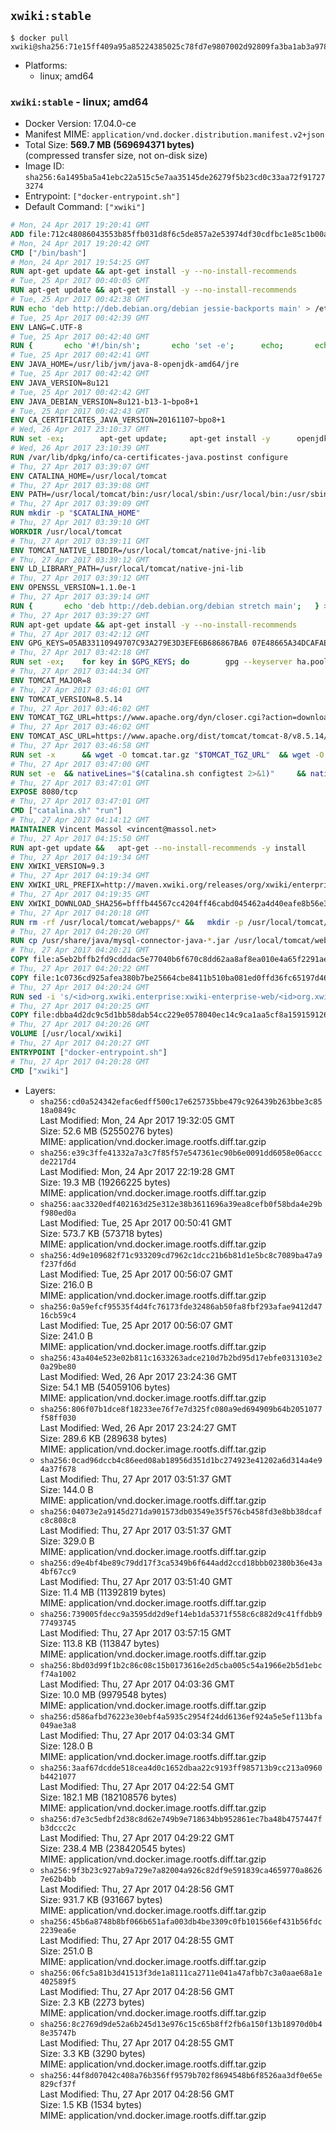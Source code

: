 ## `xwiki:stable`

```console
$ docker pull xwiki@sha256:71e15ff409a95a85224385025c78fd7e9807002d92809fa3ba1ab3a978f49c07
```

-	Platforms:
	-	linux; amd64

### `xwiki:stable` - linux; amd64

-	Docker Version: 17.04.0-ce
-	Manifest MIME: `application/vnd.docker.distribution.manifest.v2+json`
-	Total Size: **569.7 MB (569694371 bytes)**  
	(compressed transfer size, not on-disk size)
-	Image ID: `sha256:6a1495ba5a41ebc22a515c5e7aa35145de26279f5b23cd0c33aa72f917273274`
-	Entrypoint: `["docker-entrypoint.sh"]`
-	Default Command: `["xwiki"]`

```dockerfile
# Mon, 24 Apr 2017 19:20:41 GMT
ADD file:712c48086043553b85ffb031d8f6c5de857a2e53974df30cdfbc1e85c1b00a25 in / 
# Mon, 24 Apr 2017 19:20:42 GMT
CMD ["/bin/bash"]
# Mon, 24 Apr 2017 19:54:25 GMT
RUN apt-get update && apt-get install -y --no-install-recommends 		ca-certificates 		curl 		wget 	&& rm -rf /var/lib/apt/lists/*
# Tue, 25 Apr 2017 00:40:05 GMT
RUN apt-get update && apt-get install -y --no-install-recommends 		bzip2 		unzip 		xz-utils 	&& rm -rf /var/lib/apt/lists/*
# Tue, 25 Apr 2017 00:42:38 GMT
RUN echo 'deb http://deb.debian.org/debian jessie-backports main' > /etc/apt/sources.list.d/jessie-backports.list
# Tue, 25 Apr 2017 00:42:39 GMT
ENV LANG=C.UTF-8
# Tue, 25 Apr 2017 00:42:40 GMT
RUN { 		echo '#!/bin/sh'; 		echo 'set -e'; 		echo; 		echo 'dirname "$(dirname "$(readlink -f "$(which javac || which java)")")"'; 	} > /usr/local/bin/docker-java-home 	&& chmod +x /usr/local/bin/docker-java-home
# Tue, 25 Apr 2017 00:42:41 GMT
ENV JAVA_HOME=/usr/lib/jvm/java-8-openjdk-amd64/jre
# Tue, 25 Apr 2017 00:42:42 GMT
ENV JAVA_VERSION=8u121
# Tue, 25 Apr 2017 00:42:42 GMT
ENV JAVA_DEBIAN_VERSION=8u121-b13-1~bpo8+1
# Tue, 25 Apr 2017 00:42:43 GMT
ENV CA_CERTIFICATES_JAVA_VERSION=20161107~bpo8+1
# Wed, 26 Apr 2017 23:10:37 GMT
RUN set -ex; 		apt-get update; 	apt-get install -y 		openjdk-8-jre-headless="$JAVA_DEBIAN_VERSION" 		ca-certificates-java="$CA_CERTIFICATES_JAVA_VERSION" 	; 	rm -rf /var/lib/apt/lists/*; 		[ "$JAVA_HOME" = "$(docker-java-home)" ]; 		update-alternatives --get-selections | awk -v home="$JAVA_HOME" 'index($3, home) == 1 { $2 = "manual"; print | "update-alternatives --set-selections" }'; 	update-alternatives --query java | grep -q 'Status: manual'
# Wed, 26 Apr 2017 23:10:39 GMT
RUN /var/lib/dpkg/info/ca-certificates-java.postinst configure
# Thu, 27 Apr 2017 03:39:07 GMT
ENV CATALINA_HOME=/usr/local/tomcat
# Thu, 27 Apr 2017 03:39:08 GMT
ENV PATH=/usr/local/tomcat/bin:/usr/local/sbin:/usr/local/bin:/usr/sbin:/usr/bin:/sbin:/bin
# Thu, 27 Apr 2017 03:39:09 GMT
RUN mkdir -p "$CATALINA_HOME"
# Thu, 27 Apr 2017 03:39:10 GMT
WORKDIR /usr/local/tomcat
# Thu, 27 Apr 2017 03:39:11 GMT
ENV TOMCAT_NATIVE_LIBDIR=/usr/local/tomcat/native-jni-lib
# Thu, 27 Apr 2017 03:39:12 GMT
ENV LD_LIBRARY_PATH=/usr/local/tomcat/native-jni-lib
# Thu, 27 Apr 2017 03:39:12 GMT
ENV OPENSSL_VERSION=1.1.0e-1
# Thu, 27 Apr 2017 03:39:14 GMT
RUN { 		echo 'deb http://deb.debian.org/debian stretch main'; 	} > /etc/apt/sources.list.d/stretch.list 	&& { 		echo 'Package: *'; 		echo 'Pin: release n=stretch'; 		echo 'Pin-Priority: -10'; 		echo; 		echo 'Package: openssl libssl*'; 		echo "Pin: version $OPENSSL_VERSION"; 		echo 'Pin-Priority: 990'; 	} > /etc/apt/preferences.d/stretch-openssl
# Thu, 27 Apr 2017 03:39:27 GMT
RUN apt-get update && apt-get install -y --no-install-recommends 		libapr1 		openssl="$OPENSSL_VERSION" 	&& rm -rf /var/lib/apt/lists/*
# Thu, 27 Apr 2017 03:42:12 GMT
ENV GPG_KEYS=05AB33110949707C93A279E3D3EFE6B686867BA6 07E48665A34DCAFAE522E5E6266191C37C037D42 47309207D818FFD8DCD3F83F1931D684307A10A5 541FBE7D8F78B25E055DDEE13C370389288584E7 61B832AC2F1C5A90F0F9B00A1C506407564C17A3 713DA88BE50911535FE716F5208B0AB1D63011C7 79F7026C690BAA50B92CD8B66A3AD3F4F22C4FED 9BA44C2621385CB966EBA586F72C284D731FABEE A27677289986DB50844682F8ACB77FC2E86E29AC A9C5DF4D22E99998D9875A5110C01C5A2F6059E7 DCFD35E0BF8CA7344752DE8B6FB21E8933C60243 F3A04C595DB5B6A5F1ECA43E3B7BBB100D811BBE F7DA48BB64BCB84ECBA7EE6935CD23C10D498E23
# Thu, 27 Apr 2017 03:42:18 GMT
RUN set -ex; 	for key in $GPG_KEYS; do 		gpg --keyserver ha.pool.sks-keyservers.net --recv-keys "$key"; 	done
# Thu, 27 Apr 2017 03:44:34 GMT
ENV TOMCAT_MAJOR=8
# Thu, 27 Apr 2017 03:46:01 GMT
ENV TOMCAT_VERSION=8.5.14
# Thu, 27 Apr 2017 03:46:02 GMT
ENV TOMCAT_TGZ_URL=https://www.apache.org/dyn/closer.cgi?action=download&filename=tomcat/tomcat-8/v8.5.14/bin/apache-tomcat-8.5.14.tar.gz
# Thu, 27 Apr 2017 03:46:02 GMT
ENV TOMCAT_ASC_URL=https://www.apache.org/dist/tomcat/tomcat-8/v8.5.14/bin/apache-tomcat-8.5.14.tar.gz.asc
# Thu, 27 Apr 2017 03:46:58 GMT
RUN set -x 		&& wget -O tomcat.tar.gz "$TOMCAT_TGZ_URL" 	&& wget -O tomcat.tar.gz.asc "$TOMCAT_ASC_URL" 	&& gpg --batch --verify tomcat.tar.gz.asc tomcat.tar.gz 	&& tar -xvf tomcat.tar.gz --strip-components=1 	&& rm bin/*.bat 	&& rm tomcat.tar.gz* 		&& nativeBuildDir="$(mktemp -d)" 	&& tar -xvf bin/tomcat-native.tar.gz -C "$nativeBuildDir" --strip-components=1 	&& nativeBuildDeps=" 		gcc 		libapr1-dev 		libssl-dev 		make 		openjdk-${JAVA_VERSION%%[-~bu]*}-jdk=$JAVA_DEBIAN_VERSION 	" 	&& apt-get update && apt-get install -y --no-install-recommends $nativeBuildDeps && rm -rf /var/lib/apt/lists/* 	&& ( 		export CATALINA_HOME="$PWD" 		&& cd "$nativeBuildDir/native" 		&& ./configure 			--libdir="$TOMCAT_NATIVE_LIBDIR" 			--prefix="$CATALINA_HOME" 			--with-apr="$(which apr-1-config)" 			--with-java-home="$(docker-java-home)" 			--with-ssl=yes 		&& make -j$(nproc) 		&& make install 	) 	&& apt-get purge -y --auto-remove $nativeBuildDeps 	&& rm -rf "$nativeBuildDir" 	&& rm bin/tomcat-native.tar.gz
# Thu, 27 Apr 2017 03:47:00 GMT
RUN set -e 	&& nativeLines="$(catalina.sh configtest 2>&1)" 	&& nativeLines="$(echo "$nativeLines" | grep 'Apache Tomcat Native')" 	&& nativeLines="$(echo "$nativeLines" | sort -u)" 	&& if ! echo "$nativeLines" | grep 'INFO: Loaded APR based Apache Tomcat Native library' >&2; then 		echo >&2 "$nativeLines"; 		exit 1; 	fi
# Thu, 27 Apr 2017 03:47:01 GMT
EXPOSE 8080/tcp
# Thu, 27 Apr 2017 03:47:01 GMT
CMD ["catalina.sh" "run"]
# Thu, 27 Apr 2017 04:14:12 GMT
MAINTAINER Vincent Massol <vincent@massol.net>
# Thu, 27 Apr 2017 04:15:50 GMT
RUN apt-get update &&   apt-get --no-install-recommends -y install     curl     libreoffice     unzip     libmysql-java &&   rm -rf /var/lib/apt/lists/*
# Thu, 27 Apr 2017 04:19:34 GMT
ENV XWIKI_VERSION=9.3
# Thu, 27 Apr 2017 04:19:34 GMT
ENV XWIKI_URL_PREFIX=http://maven.xwiki.org/releases/org/xwiki/enterprise/xwiki-enterprise-web/9.3
# Thu, 27 Apr 2017 04:19:35 GMT
ENV XWIKI_DOWNLOAD_SHA256=bfffb44567cc4204ff46cabd045462a4d40eafe8b56e398f684fd432f7be8ff6
# Thu, 27 Apr 2017 04:20:18 GMT
RUN rm -rf /usr/local/tomcat/webapps/* &&   mkdir -p /usr/local/tomcat/temp &&   mkdir -p /usr/local/xwiki/data &&   curl -fSL "${XWIKI_URL_PREFIX}/xwiki-enterprise-web-${XWIKI_VERSION}.war" -o xwiki.war &&   echo "$XWIKI_DOWNLOAD_SHA256 xwiki.war" | sha256sum -c - &&   unzip -d /usr/local/tomcat/webapps/ROOT xwiki.war &&   rm -f xwiki.war
# Thu, 27 Apr 2017 04:20:20 GMT
RUN cp /usr/share/java/mysql-connector-java-*.jar /usr/local/tomcat/webapps/ROOT/WEB-INF/lib/
# Thu, 27 Apr 2017 04:20:21 GMT
COPY file:a5eb2bffb2fd9cdddac5e77040b6f670c8dd62aa8af8ea010e4a65f2291ae6ab in /usr/local/tomcat/bin/ 
# Thu, 27 Apr 2017 04:20:22 GMT
COPY file:1c0736cd925afea380b7be25664cbe8411b510ba081ed0ffd36fc65197d467f4 in /usr/local/tomcat/webapps/ROOT/WEB-INF/hibernate.cfg.xml 
# Thu, 27 Apr 2017 04:20:24 GMT
RUN sed -i 's/<id>org.xwiki.enterprise:xwiki-enterprise-web/<id>org.xwiki.enterprise:xwiki-enterprise-docker/'     /usr/local/tomcat/webapps/ROOT/META-INF/extension.xed
# Thu, 27 Apr 2017 04:20:25 GMT
COPY file:dbba4d2dc9c5d1bb58dab54cc229e0578040ec14c9ca1aa5cf8a159159126f7b in /usr/local/bin/docker-entrypoint.sh 
# Thu, 27 Apr 2017 04:20:26 GMT
VOLUME [/usr/local/xwiki]
# Thu, 27 Apr 2017 04:20:27 GMT
ENTRYPOINT ["docker-entrypoint.sh"]
# Thu, 27 Apr 2017 04:20:28 GMT
CMD ["xwiki"]
```

-	Layers:
	-	`sha256:cd0a524342efac6edff500c17e625735bbe479c926439b263bbe3c8518a0849c`  
		Last Modified: Mon, 24 Apr 2017 19:32:05 GMT  
		Size: 52.6 MB (52550276 bytes)  
		MIME: application/vnd.docker.image.rootfs.diff.tar.gzip
	-	`sha256:e39c3ffe41332a7a3c7f85f57e547361ec90b6e0091dd6058e06acccde2217d4`  
		Last Modified: Mon, 24 Apr 2017 22:19:28 GMT  
		Size: 19.3 MB (19266225 bytes)  
		MIME: application/vnd.docker.image.rootfs.diff.tar.gzip
	-	`sha256:aac3320edf402163d25e312e38b3611696a39ea8cefb0f58bda4e29bf980ed0a`  
		Last Modified: Tue, 25 Apr 2017 00:50:41 GMT  
		Size: 573.7 KB (573718 bytes)  
		MIME: application/vnd.docker.image.rootfs.diff.tar.gzip
	-	`sha256:4d9e109682f71c933209cd7962c1dcc21b6b81d1e5bc8c7089ba47a9f237fd6d`  
		Last Modified: Tue, 25 Apr 2017 00:56:07 GMT  
		Size: 216.0 B  
		MIME: application/vnd.docker.image.rootfs.diff.tar.gzip
	-	`sha256:0a59efcf95535f4d4fc76173fde32486ab50fa8fbf293afae9412d4716cb59c4`  
		Last Modified: Tue, 25 Apr 2017 00:56:07 GMT  
		Size: 241.0 B  
		MIME: application/vnd.docker.image.rootfs.diff.tar.gzip
	-	`sha256:43a404e523e02b811c1633263adce210d7b2bd95d17ebfe0313103e20a29be80`  
		Last Modified: Wed, 26 Apr 2017 23:24:36 GMT  
		Size: 54.1 MB (54059106 bytes)  
		MIME: application/vnd.docker.image.rootfs.diff.tar.gzip
	-	`sha256:806f07b1dce8f18233ee76f7e7d325fc080a9ed694909b64b2051077f58ff030`  
		Last Modified: Wed, 26 Apr 2017 23:24:27 GMT  
		Size: 289.6 KB (289638 bytes)  
		MIME: application/vnd.docker.image.rootfs.diff.tar.gzip
	-	`sha256:0cad96dccb4c86eed08ab18956d351d1bc274923e41202a6d314a4e94a37f678`  
		Last Modified: Thu, 27 Apr 2017 03:51:37 GMT  
		Size: 144.0 B  
		MIME: application/vnd.docker.image.rootfs.diff.tar.gzip
	-	`sha256:04073e2a9145d271da901573db03549e35f576cb458fd3e8bb38dcafc8c808c8`  
		Last Modified: Thu, 27 Apr 2017 03:51:37 GMT  
		Size: 329.0 B  
		MIME: application/vnd.docker.image.rootfs.diff.tar.gzip
	-	`sha256:d9e4bf4be89c79dd17f3ca5349b6f644add2ccd18bbb02380b36e43a4bf67cc9`  
		Last Modified: Thu, 27 Apr 2017 03:51:40 GMT  
		Size: 11.4 MB (11392819 bytes)  
		MIME: application/vnd.docker.image.rootfs.diff.tar.gzip
	-	`sha256:739005fdecc9a3595dd2d9ef14eb1da5371f558c6c882d9c41ffdbb977493745`  
		Last Modified: Thu, 27 Apr 2017 03:57:15 GMT  
		Size: 113.8 KB (113847 bytes)  
		MIME: application/vnd.docker.image.rootfs.diff.tar.gzip
	-	`sha256:8bd03d99f1b2c86c08c15b0173616e2d5cba005c54a1966e2b5d1ebcf74a1002`  
		Last Modified: Thu, 27 Apr 2017 04:03:36 GMT  
		Size: 10.0 MB (9979548 bytes)  
		MIME: application/vnd.docker.image.rootfs.diff.tar.gzip
	-	`sha256:d586afbd76223e30ebf4a5935c2954f24dd6136ef924a5e5ef113bfa049ae3a8`  
		Last Modified: Thu, 27 Apr 2017 04:03:34 GMT  
		Size: 128.0 B  
		MIME: application/vnd.docker.image.rootfs.diff.tar.gzip
	-	`sha256:3aaf67dcdde518cea4d0c1652dbaa22c9193ff985713b9cc213a0960b4421077`  
		Last Modified: Thu, 27 Apr 2017 04:22:54 GMT  
		Size: 182.1 MB (182108576 bytes)  
		MIME: application/vnd.docker.image.rootfs.diff.tar.gzip
	-	`sha256:d7e3c5edbf2d38c8d62e749b9e718634bb952861ec7ba48b4757447fb3dccc2c`  
		Last Modified: Thu, 27 Apr 2017 04:29:22 GMT  
		Size: 238.4 MB (238420545 bytes)  
		MIME: application/vnd.docker.image.rootfs.diff.tar.gzip
	-	`sha256:9f3b23c927ab9a729e7a82004a926c82df9e591839ca4659770a86267e62b4bb`  
		Last Modified: Thu, 27 Apr 2017 04:28:56 GMT  
		Size: 931.7 KB (931667 bytes)  
		MIME: application/vnd.docker.image.rootfs.diff.tar.gzip
	-	`sha256:45b6a8748b8bf066b651afa003db4be3309c0fb101566ef431b56fdc2239ea6e`  
		Last Modified: Thu, 27 Apr 2017 04:28:55 GMT  
		Size: 251.0 B  
		MIME: application/vnd.docker.image.rootfs.diff.tar.gzip
	-	`sha256:06fc5a81b3d41513f3de1a8111ca2711e041a47afbb7c3a0aae68a1e402589f5`  
		Last Modified: Thu, 27 Apr 2017 04:28:56 GMT  
		Size: 2.3 KB (2273 bytes)  
		MIME: application/vnd.docker.image.rootfs.diff.tar.gzip
	-	`sha256:8c2769d9de52a6b245d13e976c15c65b8ff2fb6a150f13b18970d0b48e35747b`  
		Last Modified: Thu, 27 Apr 2017 04:28:55 GMT  
		Size: 3.3 KB (3290 bytes)  
		MIME: application/vnd.docker.image.rootfs.diff.tar.gzip
	-	`sha256:44f8d07042c408a76b356ff9579b702f8694548b6f8526aa3df0e65e829cf37f`  
		Last Modified: Thu, 27 Apr 2017 04:28:56 GMT  
		Size: 1.5 KB (1534 bytes)  
		MIME: application/vnd.docker.image.rootfs.diff.tar.gzip
